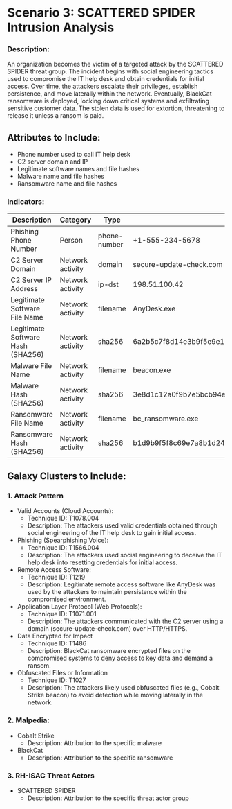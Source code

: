 # Scenario 3: SCATTERED SPIDER Intrusion Analysis
### Description:
An organization becomes the victim of a targeted attack by the SCATTERED SPIDER threat group. The incident begins with social engineering tactics used to compromise the IT help desk and obtain credentials for initial access. Over time, the attackers escalate their privileges, establish persistence, and move laterally within the network. Eventually, BlackCat ransomware is deployed, locking down critical systems and exfiltrating sensitive customer data. The stolen data is used for extortion, threatening to release it unless a ransom is paid.

## Attributes to Include:
- Phone number used to call IT help desk
- C2 server domain and IP
- Legitimate software names and file hashes
- Malware name and file hashes
- Ransomware name and file hashes

### Indicators:
| Description                       | Category         | Type         | Value                                                            |
|-----------------------------------|------------------|--------------|------------------------------------------------------------------|
| Phishing Phone Number             | Person           | phone-number | +1-555-234-5678                                                  | 
| C2 Server Domain                  | Network activity | domain       | secure-update-check.com                                          |
| C2 Server IP Address              | Network activity | ip-dst       | 198.51.100.42                                                    |
| Legitimate Software File Name     | Network activity | filename     | AnyDesk.exe                                                      |
| Legitimate Software Hash (SHA256) | Network activity | sha256       | 6a2b5c7f8d14e3b9f5e9e1246a89e26b5e91b7120b34187dcdfb6c78f4ef5c22 |
| Malware File Name                 | Network activity | filename     | beacon.exe                                                       |
| Malware Hash (SHA256)             | Network activity | sha256       | 3e8d1c12a0f9b7e5bcb94e2ad10e53a4a3d2e2bdb4e09f2e5a8b732fbb4c9c66 |
| Ransomware File Name              | Network activity | filename     | bc_ransomware.exe                                                |
| Ransomware Hash (SHA256)          | Network activity | sha256       | b1d9b9f5f8c69e7a8b1d24c3c5d6e4b9a3c9c5f7d6e8f8b9e7f7d4c8b1e9a3f6 |


## Galaxy Clusters to Include:
### 1. Attack Pattern
 - Valid Accounts (Cloud Accounts):
   - Technique ID: T1078.004
   - Description: The attackers used valid credentials obtained through social engineering of the IT help desk to gain initial access.
 - Phishing (Spearphishing Voice):
   - Technique ID: T1566.004
   - Description: The attackers used social engineering to deceive the IT help desk into resetting credentials for initial access.
 - Remote Access Software:
   - Technique ID: T1219
   - Description: Legitimate remote access software like AnyDesk was used by the attackers to maintain persistence within the compromised environment.
 - Application Layer Protocol (Web Protocols):
   - Technique ID: T1071.001
   - Description: The attackers communicated with the C2 server using a domain (secure-update-check.com) over HTTP/HTTPS.
 - Data Encrypted for Impact
   - Technique ID: T1486
   - Description: BlackCat ransomware encrypted files on the compromised systems to deny access to key data and demand a ransom.
 - Obfuscated Files or Information
   - Technique ID: T1027
   - Description: The attackers likely used obfuscated files (e.g., Cobalt Strike beacon) to avoid detection while moving laterally in the network.

### 2. Malpedia:
 - Cobalt Strike
   - Description: Attribution to the specific malware
 - BlackCat
   - Description: Attribution to the specific ransomware

### 3. RH-ISAC Threat Actors
- SCATTERED SPIDER
  - Description: Attribution to the specific threat actor group